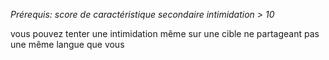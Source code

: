*Prérequis: score de caractéristique secondaire intimidation > 10*

vous pouvez tenter une intimidation même sur une cible ne partageant pas une même langue que vous
